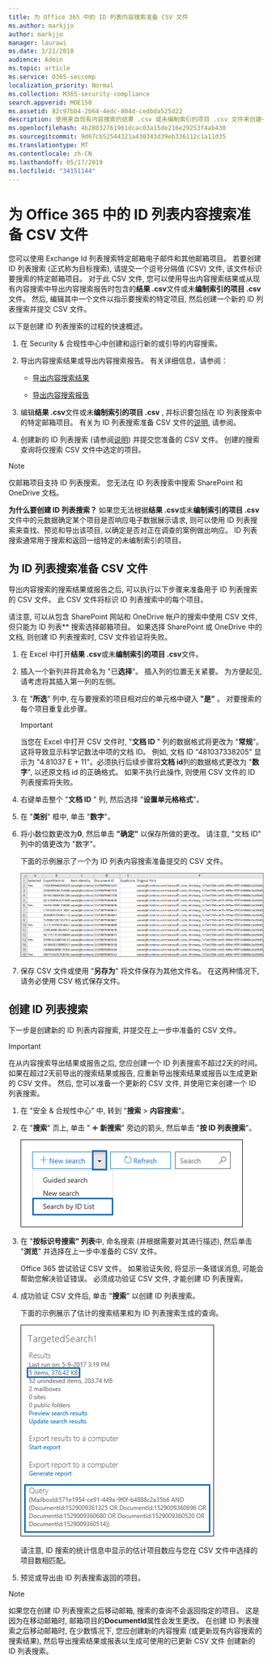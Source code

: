 ```yaml
---
title: 为 Office 365 中的 ID 列表内容搜索准备 CSV 文件
ms.author: markjjo
author: markjjo
manager: laurawi
ms.date: 3/21/2018
audience: Admin
ms.topic: article
ms.service: O365-seccomp
localization_priority: Normal
ms.collection: M365-security-compliance
search.appverid: MOE150
ms.assetid: 82c97bb4-2b64-4edc-804d-cedbda525d22
description: 使用来自现有内容搜索的结果 .csv 或未编制索引的项目 .csv 文件来创建一个可返回特定电子邮件的 ID 列表搜索。 ID 列表搜索通常用于返回部分索引的邮箱项目。
ms.openlocfilehash: 4b28032761961dcac03a15de216e29253f4ab430
ms.sourcegitcommit: 9d67cb52544321a430343d39eb336112c1a11d35
ms.translationtype: MT
ms.contentlocale: zh-CN
ms.lasthandoff: 05/17/2019
ms.locfileid: "34151144"
---
```

# <a name="prepare-a-csv-file-for-an-id-list-content-search-in-office-365"></a>为 Office 365 中的 ID 列表内容搜索准备 CSV 文件

您可以使用 Exchange Id 列表搜索特定邮箱电子邮件和其他邮箱项目。 若要创建 ID 列表搜索 (正式称为目标搜索), 请提交一个逗号分隔值 (CSV) 文件, 该文件标识要搜索的特定邮箱项目。 对于此 CSV 文件, 您可以使用导出内容搜索结果或从现有内容搜索中导出内容搜索报告时包含的**结果 .csv**文件或未**编制索引的项目 .csv**文件。 然后, 编辑其中一个文件以指示要搜索的特定项目, 然后创建一个新的 ID 列表搜索并提交 CSV 文件。 
  
以下是创建 ID 列表搜索的过程的快速概述。
  
1. 在 Security & 合规性中心中创建和运行新的或引导的内容搜索。
    
2. 导出内容搜索结果或导出内容搜索报告。 有关详细信息，请参阅：
    
    - [导出内容搜索结果](export-search-results.md)
    
    - [导出内容搜索报告](export-a-content-search-report.md)
    
3. 编辑**结果 .csv**文件或未**编制索引的项目 .csv** , 并标识要包括在 ID 列表搜索中的特定邮箱项目。 有关为 ID 列表搜索准备 CSV 文件的[说明](#prepare-the-csv-file-for-an-id-list-search), 请参阅。 
    
4. 创建新的 ID 列表搜索 (请参阅[说明](#create-an-id-list-search)) 并提交您准备的 CSV 文件。 创建的搜索查询将仅搜索 CSV 文件中选定的项目。
    
> [!NOTE]
> 仅邮箱项目支持 ID 列表搜索。 您无法在 ID 列表搜索中搜索 SharePoint 和 OneDrive 文档。 
  
 **为什么要创建 ID 列表搜索？** 如果您无法根据**结果 .csv**或未**编制索引的项目 .csv**文件中的元数据确定某个项目是否响应电子数据展示请求, 则可以使用 ID 列表搜索来查找、预览和导出该项目, 以确定是否对正在调查的案例做出响应。 ID 列表搜索通常用于搜索和返回一组特定的未编制索引的项目。 
  
## <a name="prepare-the-csv-file-for-an-id-list-search"></a>为 ID 列表搜索准备 CSV 文件

导出内容搜索的搜索结果或报告之后, 可以执行以下步骤来准备用于 ID 列表搜索的 CSV 文件。 此 CSV 文件将标识 ID 列表搜索中的每个项目。
  
请注意, 可以从包含 SharePoint 网站和 OneDrive 帐户的搜索中使用 CSV 文件, 但只能为 ID 列表** 搜索选择邮箱项目。 如果选择 SharePoint 或 OneDrive 中的文档, 则创建 ID 列表搜索时, CSV 文件验证将失败。 
  
1. 在 Excel 中打开**结果 .csv**或未**编制索引的项目 .csv**文件。 
    
2. 插入一个新列并将其命名为 "已**选择**"。 插入列的位置无关紧要。 为方便起见, 请考虑将其插入第一列的左侧。
    
3. 在 "**所选**" 列中, 在与要搜索的项目相对应的单元格中键入 **"是"** 。 对要搜索的每个项目重复此步骤。 
    
    > [!IMPORTANT]
    > 当您在 Excel 中打开 CSV 文件时, "**文档 ID** " 列的数据格式将更改为 "**常规**"。 这将导致显示科学记数法中项的文档 ID。 例如, 文档 ID "481037338205" 显示为 "4.81037 E + 11"。必须执行后续步骤将**文档 id**列的数据格式更改为 "**数字**", 以还原文档 id 的正确格式。 如果不执行此操作, 则使用 CSV 文件的 ID 列表搜索将失败。 
  
4. 右键单击整个 "**文档 ID** " 列, 然后选择 "**设置单元格格式**"。
    
5. 在 "**类别**" 框中, 单击 "**数字**"。
    
6. 将小数位数更改为**0**, 然后单击 **"确定"** 以保存所做的更改。 请注意, "文档 ID" 列中的值更改为 "数字"。 
    
    下面的示例展示了一个为 ID 列表内容搜索准备提交的 CSV 文件。
    
    ![目标内容搜索的 CSV 文件的示例](media/8371b8cb-1638-496e-9be1-fe1565757d67.png)
  
7. 保存 CSV 文件或使用 "**另存为**" 将文件保存为其他文件名。 在这两种情况下, 请务必使用 CSV 格式保存文件。 
  
## <a name="create-an-id-list-search"></a>创建 ID 列表搜索

下一步是创建新的 ID 列表内容搜索, 并提交在上一步中准备的 CSV 文件。
  
> [!IMPORTANT]
> 在从内容搜索导出结果或报告之后, 您应创建一个 ID 列表搜索不超过2天的时间。 如果在超过2天前导出的搜索结果或报告, 应重新导出搜索结果或报告以生成更新的 CSV 文件。 然后, 您可以准备一个更新的 CSV 文件, 并使用它来创建一个 ID 列表搜索。 
  
1. 在 "安全 & 合规性中心" 中, 转到 "**搜索** \> **内容搜索**"。
    
2. 在 "**搜索**" 页上, 单击 " ![添加图标](media/8ee52980-254b-440b-99a2-18d068de62d3.gif) **新搜索**" 旁边的箭头, 然后单击 "**按 ID 列表搜索**"。
    
    ![单击 "新建搜索" 下拉列表中的 "按 ID 列表搜索"](media/e65f9942-09b2-4127-865e-e64029a590df.png)
  
3. 在 "**按标识号搜索" 列表**中, 命名搜索 (并根据需要对其进行描述), 然后单击 "**浏览**" 并选择在上一步中准备的 CSV 文件。 
    
    Office 365 尝试验证 CSV 文件。 如果验证失败, 将显示一条错误消息, 可能会帮助您解决验证错误。 必须成功验证 CSV 文件, 才能创建 ID 列表搜索。
    
4. 成功验证 CSV 文件后, 单击 "**搜索**" 以创建 ID 列表搜索。 
    
    下面的示例展示了估计的搜索结果和为 ID 列表搜索生成的查询。
    
    ![详细信息窗格中的目标内容搜索的搜索查询](media/dbd9e570-c04b-4056-a8a7-37e9916ec683.png)
  
    请注意, ID 搜索的统计信息中显示的估计项目数应与您在 CSV 文件中选择的项目数相匹配。
    
5. 预览或导出由 ID 列表搜索返回的项目。
    
> [!NOTE]
> 如果您在创建 ID 列表搜索之后移动邮箱, 搜索的查询不会返回指定的项目。 这是因为在移动邮箱时, 邮箱项目的**DocumentId**属性会发生更改。 在创建 ID 列表搜索之后移动邮箱时, 在少数情况下, 您应创建新的内容搜索 (或更新现有内容搜索的搜索结果), 然后导出搜索结果或报表以生成可使用的已更新 CSV 文件 创建新的 ID 列表搜索。 
